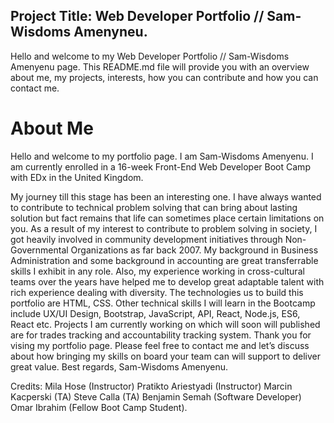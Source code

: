## Project Title: Web Developer Portfolio // Sam-Wisdoms Amenyneu.
Hello and welcome to my Web Developer Portfolio // Sam-Wisdoms Amenyenu page. This README.md file will provide you with an overview about me, my projects, interests, how you can contribute and how you can contact me. 

# About Me
Hello and welcome to my portfolio page. I am Sam-Wisdoms Amenyenu. I am currently enrolled in a 16-week Front-End Web Developer Boot Camp with EDx in the United Kingdom.

My journey till this stage has been an interesting one. I have always wanted to contribute to technical problem solving that can bring about lasting solution but fact remains that life can sometimes place certain limitations on you.
As a result of my interest to contribute to problem solving in society, I got heavily involved in community development initiatives through Non-Governmental Organizations as far back 2007. My background in Business Administration and some background in accounting are great transferrable skills I exhibit in any role. Also, my experience working in cross-cultural teams over the years have helped me to develop great adaptable talent with rich experience dealing with diversity.
The technologies us to build this portfolio are HTML, CSS. Other technical skills I will learn in the Bootcamp include UX/UI Design, Bootstrap, JavaScript, API, React, Node.js, ES6, React etc. 
Projects I am currently working on which will soon will published are for trades tracking and accountability tracking system. 
Thank you for vising my portfolio page. 
Please feel free to contact me and let’s discuss about how bringing my skills on board your team can will support to deliver great value. 
Best regards, Sam-Wisdoms Amenyenu.


Credits:
Mila Hose (Instructor)
Pratikto Ariestyadi (Instructor)
Marcin Kacperski (TA)
Steve Calla (TA)
Benjamin Semah (Software Developer)
Omar Ibrahim (Fellow Boot Camp Student).
